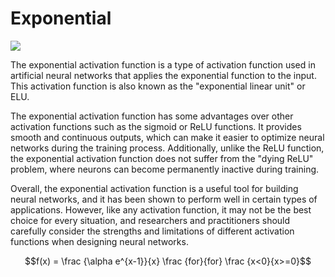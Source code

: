 # Exponential 

<img src = "https://i.stack.imgur.com/7aiVh.png">

The exponential activation function is a type of activation function used in artificial neural networks that applies the exponential function to the input. This activation function is also known as the "exponential linear unit" or ELU.

The exponential activation function has some advantages over other activation functions such as the sigmoid or ReLU functions. It provides smooth and continuous outputs, which can make it easier to optimize neural networks during the training process. Additionally, unlike the ReLU function, the exponential activation function does not suffer from the "dying ReLU" problem, where neurons can become permanently inactive during training.

Overall, the exponential activation function is a useful tool for building neural networks, and it has been shown to perform well in certain types of applications. However, like any activation function, it may not be the best choice for every situation, and researchers and practitioners should carefully consider the strengths and limitations of different activation functions when designing neural networks.

$$f(x) = \frac {\alpha e^{x-1}}{x} \frac {for}{for} \frac {x<0}{x>=0}$$

